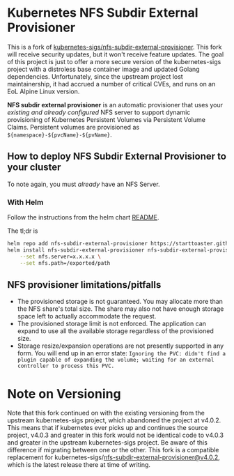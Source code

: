 # Kubernetes NFS Subdir External Provisioner

This is a fork of [kubernetes-sigs/nfs-subdir-external-provisioner](https://github.com/kubernetes-sigs/nfs-subdir-external-provisioner). This fork will receive security updates, but it won't receive feature updates. The goal of this project is just to offer a more secure version of the kubernetes-sigs project with a distroless base container image and updated Golang dependencies. Unfortunately, since the upstream project lost maintainership, it had accrued a number of critical CVEs, and runs on an EoL Alpine Linux version.

**NFS subdir external provisioner** is an automatic provisioner that uses your _existing and already configured_ NFS server to support dynamic provisioning of Kubernetes Persistent Volumes via Persistent Volume Claims. Persistent volumes are provisioned as `${namespace}-${pvcName}-${pvName}`.

## How to deploy NFS Subdir External Provisioner to your cluster

To note again, you must _already_ have an NFS Server.

### With Helm

Follow the instructions from the helm chart [README](chart/nfs-subdir-external-provisioner/README.md).

The tl;dr is

```bash
helm repo add nfs-subdir-external-provisioner https://starttoaster.github.io/nfs-subdir-external-provisioner/
helm install nfs-subdir-external-provisioner nfs-subdir-external-provisioner/nfs-subdir-external-provisioner \
    --set nfs.server=x.x.x.x \
    --set nfs.path=/exported/path
```

## NFS provisioner limitations/pitfalls
* The provisioned storage is not guaranteed. You may allocate more than the NFS share's total size. The share may also not have enough storage space left to actually accommodate the request.
* The provisioned storage limit is not enforced. The application can expand to use all the available storage regardless of the provisioned size.
* Storage resize/expansion operations are not presently supported in any form. You will end up in an error state: `Ignoring the PVC: didn't find a plugin capable of expanding the volume; waiting for an external controller to process this PVC.`

# Note on Versioning

Note that this fork continued on with the existing versioning from the upstream kubernetes-sigs project, which abandoned the project at v4.0.2. This means that if kubernetes ever picks up and continues the source project, v4.0.3 and greater in this fork would not be identical code to v4.0.3 and greater in the upstream kubernetes-sigs project. Be aware of this difference if migrating between one or the other. This fork is a compatible replacement for kubernetes-sigs/nfs-subdir-external-provisioner@v4.0.2, which is the latest release there at time of writing.
